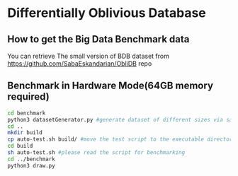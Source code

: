 # Differentially Oblivious Database

## How to get the Big Data Benchmark data
You can retrieve The small version of BDB dataset from https://github.com/SabaEskandarian/ObliDB repo

<!-- these are old instructions -->
<!-- 
## Run in Simulation Mode
```bash
mkdir build
cd build
cmake ..
make
wget https://raw.githubusercontent.com/SabaEskandarian/ObliDB/master/rankings.csv
wget https://raw.githubusercontent.com/SabaEskandarian/ObliDB/master/uservisits.csv
./App rankings.csv uservisits.csv 350000 350000
```

## Run in Hardware Mode
```bash
mkdir build
cd build
cmake -DSGX_HW=ON -DSGX_MODE=PreRelease ..
make
wget https://raw.githubusercontent.com/SabaEskandarian/ObliDB/master/rankings.csv
wget https://raw.githubusercontent.com/SabaEskandarian/ObliDB/master/uservisits.csv
./App rankings.csv uservisits.csv 350000 350000
``` -->

<!-- here are new instructions -->
## Benchmark in Hardware Mode(64GB memory required)
```bash
cd benchmark 
python3 datasetGenerator.py #generate dataset of different sizes via sampling from original BDB dataset.
cd ..
mkdir build
cp auto-test.sh build/ #move the test script to the executable directory
cd build
sh auto-test.sh #please read the script for benchmarking
cd ../benchmark
python3 draw.py
```
